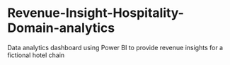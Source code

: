 # Revenue-Insight-Hospitality-Domain-analytics
Data analytics dashboard using Power BI to provide revenue insights for a fictional hotel chain
